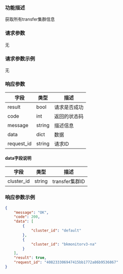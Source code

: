 ### 功能描述

获取所有transfer集群信息


### 请求参数

无

### 请求参数示例

无

### 响应参数

| 字段       | 类型   | 描述         |
| ---------- | ------ | ------------ |
| result     | bool   | 请求是否成功 |
| code       | int    | 返回的状态码 |
| message    | string | 描述信息     |
| data       | dict   | 数据         |
| request_id | string | 请求ID       |

#### data字段说明

| 字段       | 类型   | 描述           |
| ---------- | ------ | -------------- |
| cluster_id | string | transfer集群ID |

### 响应参数示例

```json
{
    "message": "OK",
    "code": 200,
    "data": [
        {
            "cluster_id": "default"
        },
        {
            "cluster_id": "bkmonitorv3-na"
        }
    ],
    "result": true,
    "request_id": "408233306947415bb1772a86b9536867"
}
```
